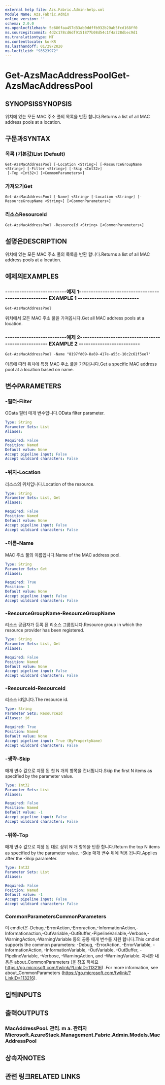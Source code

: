 ```yaml
---
external help file: Azs.Fabric.Admin-help.xml
Module Name: Azs.Fabric.Admin
online version: ''
schema: 2.0.0
ms.openlocfilehash: 5c686faa457d83ab0ddffb932b20ab5fcd168ff0
ms.sourcegitcommit: 4d2c178cd6df9151877b08d54c1f4a228dbec9d1
ms.translationtype: MT
ms.contentlocale: ko-KR
ms.lasthandoff: 01/29/2020
ms.locfileid: "93523972"
---
```

# <span data-ttu-id="b7026-101">Get-AzsMacAddressPool</span><span class="sxs-lookup"><span data-stu-id="b7026-101">Get-AzsMacAddressPool</span></span>

## <span data-ttu-id="b7026-102">SYNOPSIS</span><span class="sxs-lookup"><span data-stu-id="b7026-102">SYNOPSIS</span></span>
<span data-ttu-id="b7026-103">위치에 있는 모든 MAC 주소 풀의 목록을 반환 합니다.</span><span class="sxs-lookup"><span data-stu-id="b7026-103">Returns a list of all MAC address pools at a location.</span></span>

## <span data-ttu-id="b7026-104">구문과</span><span class="sxs-lookup"><span data-stu-id="b7026-104">SYNTAX</span></span>

### <span data-ttu-id="b7026-105">목록 (기본값)</span><span class="sxs-lookup"><span data-stu-id="b7026-105">List (Default)</span></span>
```
Get-AzsMacAddressPool [-Location <String>] [-ResourceGroupName <String>] [-Filter <String>] [-Skip <Int32>]
 [-Top <Int32>] [<CommonParameters>]
```

### <span data-ttu-id="b7026-106">가져오기</span><span class="sxs-lookup"><span data-stu-id="b7026-106">Get</span></span>
```
Get-AzsMacAddressPool [-Name] <String> [-Location <String>] [-ResourceGroupName <String>] [<CommonParameters>]
```

### <span data-ttu-id="b7026-107">리소스</span><span class="sxs-lookup"><span data-stu-id="b7026-107">ResourceId</span></span>
```
Get-AzsMacAddressPool -ResourceId <String> [<CommonParameters>]
```

## <span data-ttu-id="b7026-108">설명은</span><span class="sxs-lookup"><span data-stu-id="b7026-108">DESCRIPTION</span></span>
<span data-ttu-id="b7026-109">위치에 있는 모든 MAC 주소 풀의 목록을 반환 합니다.</span><span class="sxs-lookup"><span data-stu-id="b7026-109">Returns a list of all MAC address pools at a location.</span></span>

## <span data-ttu-id="b7026-110">예제의</span><span class="sxs-lookup"><span data-stu-id="b7026-110">EXAMPLES</span></span>

### <span data-ttu-id="b7026-111">--------------------------예제 1--------------------------</span><span class="sxs-lookup"><span data-stu-id="b7026-111">-------------------------- EXAMPLE 1 --------------------------</span></span>
```
Get-AzsMacAddressPool
```

<span data-ttu-id="b7026-112">위치에서 모든 MAC 주소 풀을 가져옵니다.</span><span class="sxs-lookup"><span data-stu-id="b7026-112">Get all MAC address pools at a location.</span></span>

### <span data-ttu-id="b7026-113">--------------------------예제 2--------------------------</span><span class="sxs-lookup"><span data-stu-id="b7026-113">-------------------------- EXAMPLE 2 --------------------------</span></span>
```
Get-AzsMacAddressPool -Name "8197fd09-8a69-417e-a55c-10c2c61f5ee7"
```

<span data-ttu-id="b7026-114">이름에 따라 위치에 특정 MAC 주소 풀을 가져옵니다.</span><span class="sxs-lookup"><span data-stu-id="b7026-114">Get a specific MAC address pool at a location based on name.</span></span>

## <span data-ttu-id="b7026-115">변수</span><span class="sxs-lookup"><span data-stu-id="b7026-115">PARAMETERS</span></span>

### <span data-ttu-id="b7026-116">-필터</span><span class="sxs-lookup"><span data-stu-id="b7026-116">-Filter</span></span>
<span data-ttu-id="b7026-117">OData 필터 매개 변수입니다.</span><span class="sxs-lookup"><span data-stu-id="b7026-117">OData filter parameter.</span></span>

```yaml
Type: String
Parameter Sets: List
Aliases: 

Required: False
Position: Named
Default value: None
Accept pipeline input: False
Accept wildcard characters: False
```

### <span data-ttu-id="b7026-118">-위치</span><span class="sxs-lookup"><span data-stu-id="b7026-118">-Location</span></span>
<span data-ttu-id="b7026-119">리소스의 위치입니다.</span><span class="sxs-lookup"><span data-stu-id="b7026-119">Location of the resource.</span></span>

```yaml
Type: String
Parameter Sets: List, Get
Aliases: 

Required: False
Position: Named
Default value: None
Accept pipeline input: False
Accept wildcard characters: False
```

### <span data-ttu-id="b7026-120">-이름</span><span class="sxs-lookup"><span data-stu-id="b7026-120">-Name</span></span>
<span data-ttu-id="b7026-121">MAC 주소 풀의 이름입니다.</span><span class="sxs-lookup"><span data-stu-id="b7026-121">Name of the MAC address pool.</span></span>

```yaml
Type: String
Parameter Sets: Get
Aliases: 

Required: True
Position: 1
Default value: None
Accept pipeline input: False
Accept wildcard characters: False
```

### <span data-ttu-id="b7026-122">-ResourceGroupName</span><span class="sxs-lookup"><span data-stu-id="b7026-122">-ResourceGroupName</span></span>
<span data-ttu-id="b7026-123">리소스 공급자가 등록 된 리소스 그룹입니다.</span><span class="sxs-lookup"><span data-stu-id="b7026-123">Resource group in which the resource provider has been registered.</span></span>

```yaml
Type: String
Parameter Sets: List, Get
Aliases: 

Required: False
Position: Named
Default value: None
Accept pipeline input: False
Accept wildcard characters: False
```

### <span data-ttu-id="b7026-124">-ResourceId</span><span class="sxs-lookup"><span data-stu-id="b7026-124">-ResourceId</span></span>
<span data-ttu-id="b7026-125">리소스 id입니다.</span><span class="sxs-lookup"><span data-stu-id="b7026-125">The resource id.</span></span>

```yaml
Type: String
Parameter Sets: ResourceId
Aliases: id

Required: True
Position: Named
Default value: None
Accept pipeline input: True (ByPropertyName)
Accept wildcard characters: False
```

### <span data-ttu-id="b7026-126">-생략</span><span class="sxs-lookup"><span data-stu-id="b7026-126">-Skip</span></span>
<span data-ttu-id="b7026-127">매개 변수 값으로 지정 된 첫 N 개의 항목을 건너뜁니다.</span><span class="sxs-lookup"><span data-stu-id="b7026-127">Skip the first N items as specified by the parameter value.</span></span>

```yaml
Type: Int32
Parameter Sets: List
Aliases: 

Required: False
Position: Named
Default value: -1
Accept pipeline input: False
Accept wildcard characters: False
```

### <span data-ttu-id="b7026-128">-위쪽</span><span class="sxs-lookup"><span data-stu-id="b7026-128">-Top</span></span>
<span data-ttu-id="b7026-129">매개 변수 값으로 지정 된 대로 상위 N 개 항목을 반환 합니다.</span><span class="sxs-lookup"><span data-stu-id="b7026-129">Return the top N items as specified by the parameter value.</span></span>
<span data-ttu-id="b7026-130">-Skip 매개 변수 뒤에 적용 됩니다.</span><span class="sxs-lookup"><span data-stu-id="b7026-130">Applies after the -Skip parameter.</span></span>

```yaml
Type: Int32
Parameter Sets: List
Aliases: 

Required: False
Position: Named
Default value: -1
Accept pipeline input: False
Accept wildcard characters: False
```

### <span data-ttu-id="b7026-131">CommonParameters</span><span class="sxs-lookup"><span data-stu-id="b7026-131">CommonParameters</span></span>
<span data-ttu-id="b7026-132">이 cmdlet은-Debug,-ErrorAction,-Erroraction,-InformationAction,-Informationaction,-OutVariable,-OutBuffer,-PipelineVariable,-Verbose,-WarningAction,-WarningVariable 등의 공통 매개 변수를 지원 합니다.</span><span class="sxs-lookup"><span data-stu-id="b7026-132">This cmdlet supports the common parameters: -Debug, -ErrorAction, -ErrorVariable, -InformationAction, -InformationVariable, -OutVariable, -OutBuffer, -PipelineVariable, -Verbose, -WarningAction, and -WarningVariable.</span></span> <span data-ttu-id="b7026-133">자세한 내용은 about_CommonParameters (을 참조 하세요 https://go.microsoft.com/fwlink/?LinkID=113216) .</span><span class="sxs-lookup"><span data-stu-id="b7026-133">For more information, see about_CommonParameters (https://go.microsoft.com/fwlink/?LinkID=113216).</span></span>

## <span data-ttu-id="b7026-134">입력</span><span class="sxs-lookup"><span data-stu-id="b7026-134">INPUTS</span></span>

## <span data-ttu-id="b7026-135">출력</span><span class="sxs-lookup"><span data-stu-id="b7026-135">OUTPUTS</span></span>

### <span data-ttu-id="b7026-136">MacAddressPool. 관리. m a. 관리자</span><span class="sxs-lookup"><span data-stu-id="b7026-136">Microsoft.AzureStack.Management.Fabric.Admin.Models.MacAddressPool</span></span>

## <span data-ttu-id="b7026-137">상속자</span><span class="sxs-lookup"><span data-stu-id="b7026-137">NOTES</span></span>

## <span data-ttu-id="b7026-138">관련 링크</span><span class="sxs-lookup"><span data-stu-id="b7026-138">RELATED LINKS</span></span>

